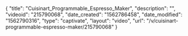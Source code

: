 {
    "title": "Cuisinart_Programmable_Espresso_Maker",
    "description": "",
    "videoid": "215790068",
    "date_created": "1562786458",
    "date_modified": "1562790316",
    "type": "captivate",
    "layout": "video",
    "url": "\/v\/cuisinart-programmable-espresso-maker\/215790068"
}